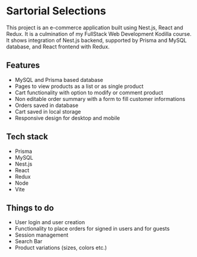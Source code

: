 # Sartorial Selections

This project is an e-commerce application built using Nest.js, React and Redux.
It is a culmination of my FullStack Web Development Kodilla course. It shows integration of Nest.js backend, supported by Prisma and MySQL database, and React frontend with Redux.

## Features

- MySQL and Prisma based database
- Pages to view products as a list or as single product
- Cart functionality with option to modify or comment product
- Non editable order summary with a form to fill customer informations
- Orders saved in database
- Cart saved in local storage
- Responsive design for desktop and mobile

## Tech stack

- Prisma
- MySQL
- Nest.js
- React
- Redux
- Node
- Vite

## Things to do

- User login and user creation
- Functionality to place orders for signed in users and for guests
- Session management
- Search Bar
- Product variations (sizes, colors etc.)
